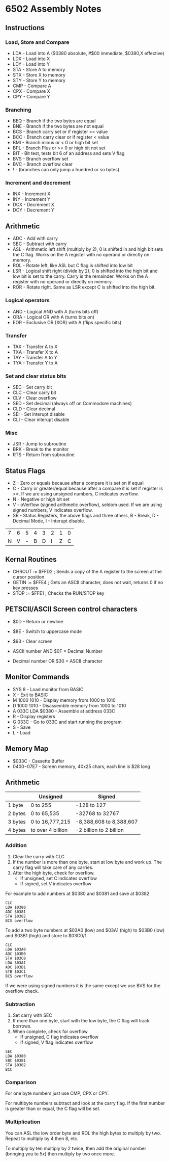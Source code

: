 # 6502 Assembly Notes

## Instructions

### Load, Store and Compare

- LDA - Load into A ($0380 absolute, #$00 immediate, $0380,X effective)
- LDX - Load into X
- LDY - Load into Y
- STA - Store A to memory
- STX - Store X to memory
- STY - Store Y to memory
- CMP - Compare A
- CPX - Compare X
- CPY - Compare Y

### Branching

- BEQ - Branch if the two bytes are equal
- BNE - Branch if the two bytes are not equal
- BCS - Branch carry set or if register >= value
- BCC - Branch carry clear or if register < value
- BMI - Branch minus or < 0 or high bit set
- BPL - Branch Plus or >= 0 or high bit not set
- BIT - Bit test, tests bit 6 of an address and sets V flag
- BVS - Branch overflow set
- BVC - Branch overflow clear
- ! - (branches can only jump a hundred or so bytes)

### Increment and decrement

- INX - Increment X
- INY - Increment Y
- DCX - Decrement X
- DCY - Decrement Y

## Arithmetic

- ADC - Add with carry
- SBC - Subtract with carry
- ASL - Arithmetic left shift (multiply by 2), 0 is shifted in and high bit sets the C flag. Works on the A register with no operand or directly on memory.
- ROL - Rotate left, like ASL but C flag is shifted into low bit
- LSR - Logical shift right (divide by 2), 0 is shifted into the high bit and low bit is set to the carry. Carry is the remainder. Works on the A register with no operand or directly on memory.
- ROR - Rotate right. Same as LSR except C is shifted into the high bit.

### Logical operators

- AND - Logical AND with A (turns bits off)
- ORA - Logical OR with A (turns bits on)
- EOR - Exclusive OR (XOR) with A (flips specific bits)

### Transfer

- TAX - Transfer A to X
- TXA - Transfer X to A
- TAY - Transfer A to Y
- TYA - Transfer Y to A

### Set and clear status bits

- SEC - Set carry bit
- CLC - Clear carry bit
- CLV - Clear overflow
- SED - Set decimal (always off on Commodore machines)
- CLD - Clear decimal
- SEI - Set interupt disable
- CLI - Clear interupt disable

### Misc

- JSR - Jump to subroutine
- BRK - Break to the monitor
- RTS - Return from subroutine

## Status Flags

- Z - Zero or equals because after a compare it is set on if equal
- C - Carry or greater/equal because after a compare it is set if register is >=. If we are using unsigned numbers, C indicates overflow.
- N - Negative or high bit set
- V - oVerflow (signed arithmetic overflow), seldom used. If we are using signed numbers, V indicates overflow.
- SR - Status Registers, the above flags and three others, B - Break, D - Decimal Mode, I - Interupt disable.

|   |   |   |   |   |   |   |   |
|---|---|---|---|---|---|---|---|
| 7 | 6 | 5 | 4 | 3 | 2 | 1 | 0 |
| N | V | - | B | D | I | Z | C |

## Kernal Routines

- CHROUT := $FFD2   ; Sends a copy of the A register to the screen at the cursor position
- GETIN  := $FFE4   ; Gets an ASCII character, does not wait, returns 0 if no key presses
- STOP   := $FFE1   ; Checks the RUN/STOP key

## PETSCII/ASCII Screen control characters

- $0D - Return or newline
- $8E - Switch to uppercase mode
- $93 - Clear screen

- ASCII number AND $0F = Decimal Number
- Decimal number OR $30 = ASCII character

## Monitor Commands

- SYS 8 - Load monitor from BASIC
- X - Exit to BASIC
- M 1000 1010 - Display memory from 1000 to 1010
- D 1000 1010 - Disassemble memory from 1000 to 1010
- A 033C LDA $0380 - Assemble at address 033C
- R - Display registers
- G 033C - Go to 033C and start running the program
- S - Save
- L - Load

## Memory Map

- $033C - Cassette Buffer
- $0400-$07E7 - Screen memory, 40x25 chars, each line is $28 long

## Arithmetic

|   | Unsigned  | Signed  |
|---|---|---|
| 1 byte  | 0 to 255 | -128 to 127 |
| 2 bytes | 0 to 65,535 | -32768 to 32767 |
| 3 bytes | 0 to 16,777,215 | -8,388,608 to 8,388,607 |
| 4 bytes | to over 4 billion | -2 billion to 2 billion |

### Addition

1. Clear the carry with CLC
2. If the number is more than one byte, start at low byte and work up. The carry flag will take care of any carries.
3. After the high byte, check for overflow.
    - If unsigned, set C indicates overflow
    - If signed, set V indicates overflow

For example to add numbers at $0380 and $0381 and save at $0382

```
CLC
LDA $0380
ADC $0381
STA $0382
BCS overflow
```

To add a two byte numbers at $03A0 (low) and $03A1 (high) to $03B0 (low) and $03B1 (high) and store to $03C0/1

```
CLC
LDA $03A0
ADC $03B0
STA $03C0
LDA $03A1
ADC $03B1
STB $03C1
BCS overflow
```

If we were using signed numbers it is the same except we use BVS for the overflow check.

### Subtraction

1. Set carry with SEC
2. If more than one byte, start with the low byte, the C flag will track borrows.
3. When complete, check for overflow
    - If unsigned, C flag indicates overflow
    - If signed, V flag indicates overflow

```
SEC
LDA $0380
SBC $0381
STA $0382
BCC
```

### Comparison

For one byte numbers just use CMP, CPX or CPY.

For multibyte numbers subtract and look at the carry flag. If the first number is greater than or equal, the C flag will be set.

### Multiplication

You can ASL the low order byte and ROL the high bytes to multiply by two. Repeat to multiply by 4 then 8, etc.

To multiply by ten multiply by 2 twice, then add the original number (bringing you to 5x) then multiply by two once more.

